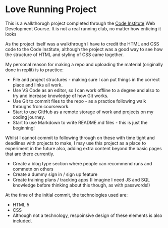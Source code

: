 # Love Running Project

This is a walkthorugh project completed through the [Code Institute](http://codeinstitute.net) Web Development Course. It is not a real running club, no matter how enticing it looks

As the project itself was a walkthrough I have to credit the HTML and CSS code to the Code Institute, although the project was a good way to see how the structure of HTML and styling of CSS came together. 

My personal reason for making a repo and uploading the material (originally done in replit) is to practice:
* File and project structures - making sure I can put things in the correct place and links all work. 
* Use VS Code as an editor, so I can work offline to a degree and also to try and increase knowledge of how Git works. 
* Use Git to commit files to the repo - as a practice following walk throughs from coursework. 
* Start to use GitHub as a remote storage of work and projects on my coding journey. 
* Start to use Markdown to write README.md files - this is just the beginning!

Whilst I cannot commit to following through on these with time tight and deadlines with projects to make, I may use this project as a place to experiment in the future also, adding extra content beyond the basic pages that are there currently. 
* Create a blog type section where people can recommend runs and commetn on others
* Create a dummy sign in / sign up  feature
* Create training plans / tracking apps (I imagine I need JS and SQL knowledge before thinking about this though, as with passwords!)

At the time of the initial commit, the technologies used are:
* HTML 5
* CSS
* Although not a technology, respoinsive design of these elements is also included. 




